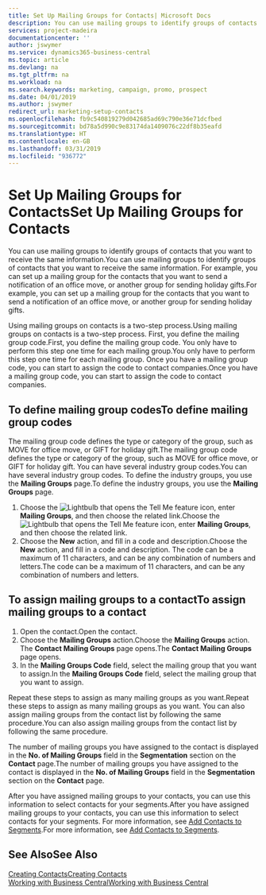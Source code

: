```yaml
---
title: Set Up Mailing Groups for Contacts| Microsoft Docs
description: You can use mailing groups to identify groups of contacts that you want to receive the same information, for example, for a marketing campaign or promo.
services: project-madeira
documentationcenter: ''
author: jswymer
ms.service: dynamics365-business-central
ms.topic: article
ms.devlang: na
ms.tgt_pltfrm: na
ms.workload: na
ms.search.keywords: marketing, campaign, promo, prospect
ms.date: 04/01/2019
ms.author: jswymer
redirect_url: marketing-setup-contacts
ms.openlocfilehash: fb9c540819279d042685ad69c790e36e71dcfbed
ms.sourcegitcommit: bd78a5d990c9e83174da1409076c22df8b35eafd
ms.translationtype: HT
ms.contentlocale: en-GB
ms.lasthandoff: 03/31/2019
ms.locfileid: "936772"
---
```

# <a name="set-up-mailing-groups-for-contacts"></a><span data-ttu-id="b9258-103">Set Up Mailing Groups for Contacts</span><span class="sxs-lookup"><span data-stu-id="b9258-103">Set Up Mailing Groups for Contacts</span></span>
<span data-ttu-id="b9258-104">You can use mailing groups to identify groups of contacts that you want to receive the same information.</span><span class="sxs-lookup"><span data-stu-id="b9258-104">You can use mailing groups to identify groups of contacts that you want to receive the same information.</span></span> <span data-ttu-id="b9258-105">For example, you can set up a mailing group for the contacts that you want to send a notification of an office move, or another group for sending holiday gifts.</span><span class="sxs-lookup"><span data-stu-id="b9258-105">For example, you can set up a mailing group for the contacts that you want to send a notification of an office move, or another group for sending holiday gifts.</span></span>

<span data-ttu-id="b9258-106">Using mailing groups on contacts is a two-step process.</span><span class="sxs-lookup"><span data-stu-id="b9258-106">Using mailing groups on contacts is a two-step process.</span></span> <span data-ttu-id="b9258-107">First, you define the mailing group code.</span><span class="sxs-lookup"><span data-stu-id="b9258-107">First, you define the mailing group code.</span></span> <span data-ttu-id="b9258-108">You only have to perform this step one time for each mailing group.</span><span class="sxs-lookup"><span data-stu-id="b9258-108">You only have to perform this step one time for each mailing group.</span></span> <span data-ttu-id="b9258-109">Once you have a mailing group code, you can start to assign the code to contact companies.</span><span class="sxs-lookup"><span data-stu-id="b9258-109">Once you have a mailing group code, you can start to assign the code to contact companies.</span></span>

## <a name="to-define-mailing-group-codes"></a><span data-ttu-id="b9258-110">To define mailing group codes</span><span class="sxs-lookup"><span data-stu-id="b9258-110">To define mailing group codes</span></span>
<span data-ttu-id="b9258-111">The mailing group code defines the type or category of the group, such as MOVE for office move, or GIFT for holiday gift.</span><span class="sxs-lookup"><span data-stu-id="b9258-111">The mailing group code defines the type or category of the group, such as MOVE for office move, or GIFT for holiday gift.</span></span> <span data-ttu-id="b9258-112">You can have several industry group codes.</span><span class="sxs-lookup"><span data-stu-id="b9258-112">You can have several industry group codes.</span></span> <span data-ttu-id="b9258-113">To define the industry groups, you use the **Mailing Groups** page.</span><span class="sxs-lookup"><span data-stu-id="b9258-113">To define the industry groups, you use the **Mailing Groups** page.</span></span>

1. <span data-ttu-id="b9258-114">Choose the ![Lightbulb that opens the Tell Me feature](media/ui-search/search_small.png "Tell me what you want to do") icon, enter **Mailing Groups**, and then choose the related link.</span><span class="sxs-lookup"><span data-stu-id="b9258-114">Choose the ![Lightbulb that opens the Tell Me feature](media/ui-search/search_small.png "Tell me what you want to do") icon, enter **Mailing Groups**, and then choose the related link.</span></span>
2. <span data-ttu-id="b9258-115">Choose the **New** action, and fill in a code and description.</span><span class="sxs-lookup"><span data-stu-id="b9258-115">Choose the **New** action, and fill in a code and description.</span></span> <span data-ttu-id="b9258-116">The code can be a maximum of 11 characters, and can be any combination of numbers and letters.</span><span class="sxs-lookup"><span data-stu-id="b9258-116">The code can be a maximum of 11 characters, and can be any combination of numbers and letters.</span></span>

## <a name="AssignMailGroupContact"></a> <span data-ttu-id="b9258-117">To assign mailing groups to a contact</span><span class="sxs-lookup"><span data-stu-id="b9258-117">To assign mailing groups to a contact</span></span>
1. <span data-ttu-id="b9258-118">Open the contact.</span><span class="sxs-lookup"><span data-stu-id="b9258-118">Open the contact.</span></span>
2. <span data-ttu-id="b9258-119">Choose the **Mailing Groups** action.</span><span class="sxs-lookup"><span data-stu-id="b9258-119">Choose the **Mailing Groups** action.</span></span> <span data-ttu-id="b9258-120">The **Contact Mailing Groups** page opens.</span><span class="sxs-lookup"><span data-stu-id="b9258-120">The **Contact Mailing Groups** page opens.</span></span>
3. <span data-ttu-id="b9258-121">In the **Mailing Groups Code** field, select the mailing group that you want to assign.</span><span class="sxs-lookup"><span data-stu-id="b9258-121">In the **Mailing Groups Code** field, select the mailing group that you want to assign.</span></span>

<span data-ttu-id="b9258-122">Repeat these steps to assign as many mailing groups as you want.</span><span class="sxs-lookup"><span data-stu-id="b9258-122">Repeat these steps to assign as many mailing groups as you want.</span></span> <span data-ttu-id="b9258-123">You can also assign mailing groups from the contact list by following the same procedure.</span><span class="sxs-lookup"><span data-stu-id="b9258-123">You can also assign mailing groups from the contact list by following the same procedure.</span></span>

<span data-ttu-id="b9258-124">The number of mailing groups you have assigned to the contact is displayed in the **No. of Mailing Groups** field in the **Segmentation** section on the **Contact** page.</span><span class="sxs-lookup"><span data-stu-id="b9258-124">The number of mailing groups you have assigned to the contact is displayed in the **No. of Mailing Groups** field in the **Segmentation** section on the **Contact** page.</span></span>

<span data-ttu-id="b9258-125">After you have assigned mailing groups to your contacts, you can use this information to select contacts for your segments.</span><span class="sxs-lookup"><span data-stu-id="b9258-125">After you have assigned mailing groups to your contacts, you can use this information to select contacts for your segments.</span></span> <span data-ttu-id="b9258-126">For more information, see [Add Contacts to Segments](marketing-add-contact-segment.md).</span><span class="sxs-lookup"><span data-stu-id="b9258-126">For more information, see [Add Contacts to Segments](marketing-add-contact-segment.md).</span></span>

## <a name="see-also"></a><span data-ttu-id="b9258-127">See Also</span><span class="sxs-lookup"><span data-stu-id="b9258-127">See Also</span></span>
[<span data-ttu-id="b9258-128">Creating Contacts</span><span class="sxs-lookup"><span data-stu-id="b9258-128">Creating Contacts</span></span>](marketing-create-contact-companies.md)  
[<span data-ttu-id="b9258-129">Working with Business Central</span><span class="sxs-lookup"><span data-stu-id="b9258-129">Working with Business Central</span></span>](ui-work-product.md)
